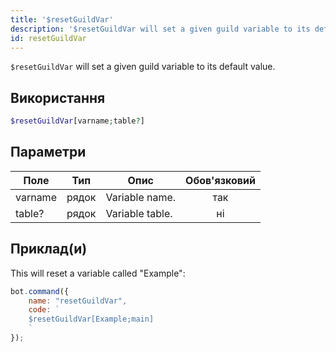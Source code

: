 ```yaml
---
title: '$resetGuildVar'
description: '$resetGuildVar will set a given guild variable to its default value.'
id: resetGuildVar
---
```


`$resetGuildVar` will set a given guild variable to its default value.

## Використання

```php
$resetGuildVar[varname;table?]
```

## Параметри

| Поле    | Тип   | Опис            | Обов'язковий |
| ------- | ----- | --------------- |:------------:|
| varname | рядок | Variable name.  |     так      |
| table?  | рядок | Variable table. |      ні      |

## Приклад(и)

This will reset a variable called "Example":

```javascript
bot.command({
    name: "resetGuildVar",
    code: `
    $resetGuildVar[Example;main]
    `
});
```